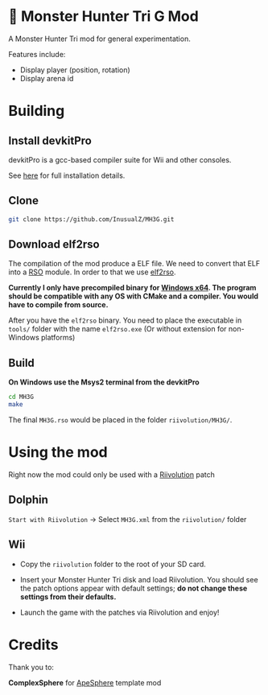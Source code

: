 # :confetti_ball: Monster Hunter Tri G Mod

A Monster Hunter Tri mod for general experimentation.

Features include:

* Display player (position, rotation)
* Display arena id

# Building

## Install devkitPro

devkitPro is a gcc-based compiler suite for Wii and other consoles.

See [here](https://devkitpro.org/wiki/devkitPro_pacman) for full installation details.

## Clone

```sh
git clone https://github.com/InusualZ/MH3G.git
```

## Download elf2rso

The compilation of the mod produce a ELF file. We need to convert that ELF into a [RSO](https://www.metroid2002.com/retromodding/wiki/RSO_(File_Format)) module. In order to that we use [elf2rso](https://github.com/InusualZ/elf2rso).

**Currently I only have precompiled binary for [Windows x64](https://github.com/InusualZ/elf2rso/releases). The program should be compatible with any OS with CMake and a compiler. You would have to compile from source.**

After you have the `elf2rso` binary. You need to place the executable in `tools/` folder with the name `elf2rso.exe` (Or without extension for non-Windows platforms)

## Build

**On Windows use the Msys2 terminal from the devkitPro**

```sh
cd MH3G
make
```

The final `MH3G.rso` would be placed in the folder `riivolution/MH3G/`.

# Using the mod

Right now the mod could only be used with a [Riivolution](https://wiibrew.org/wiki/Riivolution) patch

## Dolphin

`Start with Riivolution` -> Select `MH3G.xml` from the `riivolution/` folder

## Wii

* Copy the `riivolution` folder to the root of your SD card. 

* Insert your Monster Hunter Tri disk and load Riivolution. You should see the patch options appear with default settings; **do not change these settings from their defaults.**

* Launch the game with the patches via Riivolution and enjoy! 

# Credits

Thank you to:

**ComplexSphere** for [ApeSphere](https://github.com/ComplexPlane/ApeSphere) template mod
